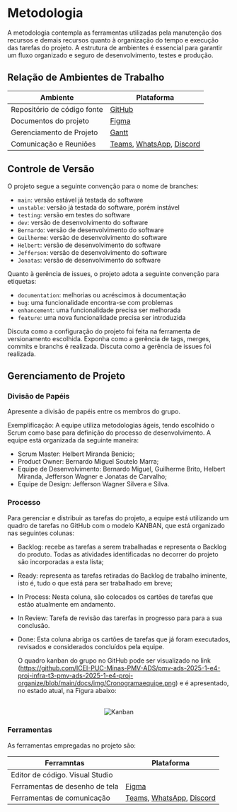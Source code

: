 
# Metodologia



A metodologia contempla as ferramentas utilizadas pela manutenção dos recursos e demais recursos quanto à organização do tempo e execução das tarefas do projeto.
A estrutura de ambientes é essencial para garantir um fluxo organizado e seguro de desenvolvimento, testes e produção. 

## Relação de Ambientes de Trabalho

| Ambiente | Plataforma | 
--------- | ---------- |  
| Repositório de código fonte | [GitHub](https://github.com/ICEI-PUC-Minas-PMV-ADS/pmv-ads-2025-1-e4-proj-infra-t3-pmv-ads-2025-1-e4-proj-organize) |
| Documentos do projeto | [Figma](https://www.figma.com/files/team/1420573355423046667/all-projects?fuid=1064914400717975648) |
| Gerenciamento de Projeto | [Gantt](https://github.com/ICEI-PUC-Minas-PMV-ADS/pmv-ads-2025-1-e4-proj-infra-t3-pmv-ads-2025-1-e4-proj-organize/blob/main/docs/img/Cronogramaequipe.png)  |
| Comunicação e Reuniões | [Teams](https://teams.microsoft.com/_), [WhatsApp](https://web.whatsapp.com/), [Discord](https://discord.com/channels/1141565883148410880/1141566867622862879/) |

## Controle de Versão

O projeto segue a seguinte convenção para o nome de branches:

- `main`: versão estável já testada do software
- `unstable`: versão já testada do software, porém instável
- `testing`: versão em testes do software
- `dev`: versão de desenvolvimento do software
- `Bernardo`:  versão de desenvolvimento do software
- `Guilherme`:  versão de desenvolvimento do software
- `Helbert`:  versão de desenvolvimento do software
- `Jefferson`:  versão de desenvolvimento do software
- `Jonatas`:  versão de desenvolvimento do software


Quanto à gerência de issues, o projeto adota a seguinte convenção para
etiquetas:

- `documentation`: melhorias ou acréscimos à documentação
- `bug`: uma funcionalidade encontra-se com problemas
- `enhancement`: uma funcionalidade precisa ser melhorada
- `feature`: uma nova funcionalidade precisa ser introduzida

Discuta como a configuração do projeto foi feita na ferramenta de versionamento escolhida. Exponha como a gerência de tags, merges, commits e branchs é realizada. Discuta como a gerência de issues foi realizada.



## Gerenciamento de Projeto

### Divisão de Papéis

Apresente a divisão de papéis entre os membros do grupo.

Exemplificação: A equipe utiliza metodologias ágeis, tendo escolhido o Scrum como base para definição do processo de desenvolvimento. A equipe está organizada da seguinte maneira:

- Scrum Master: Helbert Miranda Benicio;
- Product Owner: Bernardo Miguel Soutelo Marra;
- Equipe de Desenvolvimento: Bernardo Miguel, Guilherme Brito, Helbert Miranda, Jefferson Wagner e Jonatas de Carvalho;
- Equipe de Design: Jefferson Wagner Silvera e Silva.



### Processo

Para gerenciar e distribuir as tarefas do projeto, a equipe está utilizando um quadro de tarefas no GitHub com o modelo KANBAN, que está organizado nas seguintes colunas:

- Backlog: recebe as tarefas a serem trabalhadas e representa o Backlog do produto. Todas as atividades identificadas no decorrer do projeto são incorporadas a esta lista;
- Ready: representa as tarefas retiradas do Backlog de trabalho iminente, isto é, tudo o que está para ser trabalhado em breve;
- In Process: Nesta coluna, são colocados os cartões de tarefas que estão atualmente em andamento.
- In Review: Tarefa de revisão das tarerfas in progresso para para a sua conclusão.
- Done: Esta coluna abriga os cartões de tarefas que já foram executados, revisados e considerados concluídos pela equipe.

  O quadro kanban do grupo no GitHub pode ser visualizado no link (https://github.com/ICEI-PUC-Minas-PMV-ADS/pmv-ads-2025-1-e4-proj-infra-t3-pmv-ads-2025-1-e4-proj-organize/blob/main/docs/img/Cronogramaequipe.png) e é apresentado, no estado atual, na Figura abaixo:
<br>

<div align="center"><img src="https://github.com/ICEI-PUC-Minas-PMV-ADS/pmv-ads-2025-1-e4-proj-infra-t3-pmv-ads-2025-1-e4-proj-organize/blob/main/docs/img/Cronogramaequipe.png" title="Kanban"></div>
 

### Ferramentas

As ferramentas empregadas no projeto são:

| Ferramntas | Plataforma | 
--------- | ---------- |  
| Editor de código.  Visual Studio |
| Ferramentas de desenho de tela | [Figma](https://www.figma.com/files/team/1420573355423046667/all-projects?fuid=1064914400717975648) |
| Ferramentas de comunicação | [Teams](https://teams.microsoft.com/_), [WhatsApp](https://web.whatsapp.com/), [Discord](https://discord.com/channels/1141565883148410880/1141566867622862879/) |





